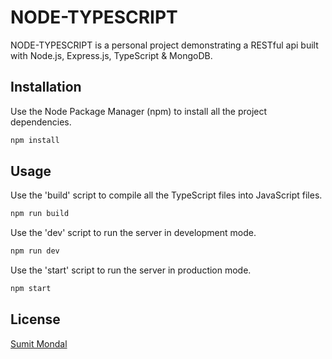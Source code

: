 # NODE-TYPESCRIPT

NODE-TYPESCRIPT is a personal project demonstrating a RESTful api built with Node.js, Express.js, TypeScript & MongoDB.

## Installation

Use the Node Package Manager (npm) to install all the project dependencies.

```bash
npm install
```

## Usage

Use the 'build' script to compile all the TypeScript files into JavaScript files.

```bash
npm run build
```

Use the 'dev' script to run the server in development mode.

```bash
npm run dev
```

Use the 'start' script to run the server in production mode.

```bash
npm start
```

## License

[Sumit Mondal](https://github.com/Sumit-Mondal)
